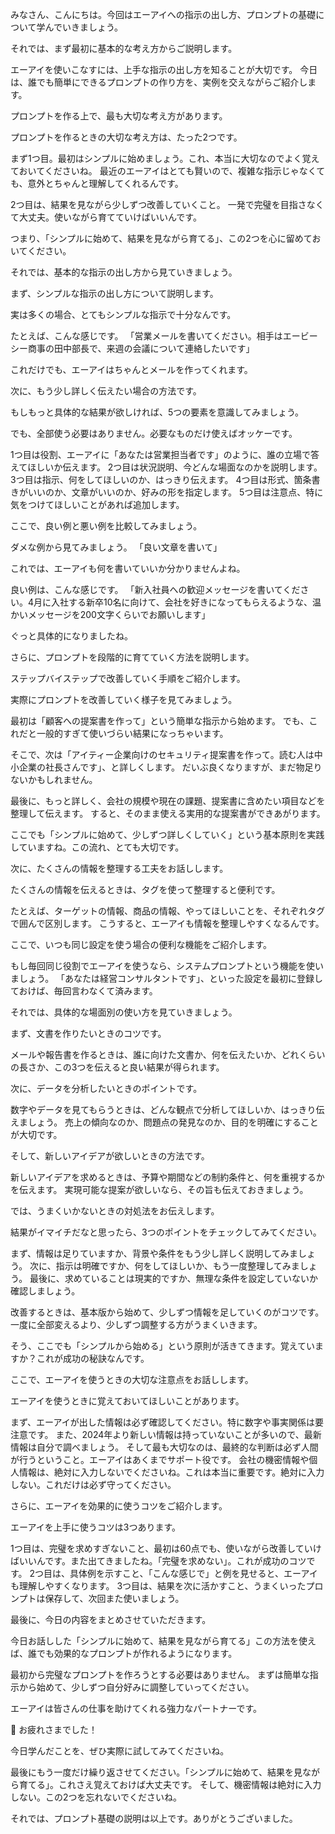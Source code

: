 みなさん、こんにちは。今回はエーアイへの指示の出し方、プロンプトの基礎について学んでいきましょう。

それでは、まず最初に基本的な考え方からご説明します。

エーアイを使いこなすには、上手な指示の出し方を知ることが大切です。
今日は、誰でも簡単にできるプロンプトの作り方を、実例を交えながらご紹介します。

プロンプトを作る上で、最も大切な考え方があります。

プロンプトを作るときの大切な考え方は、たった2つです。

まず1つ目。最初はシンプルに始めましょう。これ、本当に大切なのでよく覚えておいてくださいね。
最近のエーアイはとても賢いので、複雑な指示じゃなくても、意外とちゃんと理解してくれるんです。

2つ目は、結果を見ながら少しずつ改善していくこと。
一発で完璧を目指さなくて大丈夫。使いながら育てていけばいいんです。

つまり、「シンプルに始めて、結果を見ながら育てる」、この2つを心に留めておいてください。

それでは、基本的な指示の出し方から見ていきましょう。

まず、シンプルな指示の出し方について説明します。

実は多くの場合、とてもシンプルな指示で十分なんです。

たとえば、こんな感じです。
「営業メールを書いてください。相手はエービーシー商事の田中部長で、来週の会議について連絡したいです」

これだけでも、エーアイはちゃんとメールを作ってくれます。

次に、もう少し詳しく伝えたい場合の方法です。

もしもっと具体的な結果が欲しければ、5つの要素を意識してみましょう。

でも、全部使う必要はありません。必要なものだけ使えばオッケーです。

1つ目は役割、エーアイに「あなたは営業担当者です」のように、誰の立場で答えてほしいか伝えます。
2つ目は状況説明、今どんな場面なのかを説明します。
3つ目は指示、何をしてほしいのか、はっきり伝えます。
4つ目は形式、箇条書きがいいのか、文章がいいのか、好みの形を指定します。
5つ目は注意点、特に気をつけてほしいことがあれば追加します。

ここで、良い例と悪い例を比較してみましょう。

ダメな例から見てみましょう。
「良い文章を書いて」

これでは、エーアイも何を書いていいか分かりませんよね。

良い例は、こんな感じです。
「新入社員への歓迎メッセージを書いてください。4月に入社する新卒10名に向けて、会社を好きになってもらえるような、温かいメッセージを200文字くらいでお願いします」

ぐっと具体的になりましたね。

さらに、プロンプトを段階的に育てていく方法を説明します。

ステップバイステップで改善していく手順をご紹介します。

実際にプロンプトを改善していく様子を見てみましょう。

最初は「顧客への提案書を作って」という簡単な指示から始めます。
でも、これだと一般的すぎて使いづらい結果になっちゃいます。

そこで、次は「アイティー企業向けのセキュリティ提案書を作って。読む人は中小企業の社長さんです」、と詳しくします。
だいぶ良くなりますが、まだ物足りないかもしれません。

最後に、もっと詳しく、会社の規模や現在の課題、提案書に含めたい項目などを整理して伝えます。
すると、そのまま使える実用的な提案書ができあがります。

ここでも「シンプルに始めて、少しずつ詳しくしていく」という基本原則を実践していますね。この流れ、とても大切です。

次に、たくさんの情報を整理する工夫をお話しします。

たくさんの情報を伝えるときは、タグを使って整理すると便利です。

たとえば、ターゲットの情報、商品の情報、やってほしいことを、それぞれタグで囲んで区別します。
こうすると、エーアイも情報を整理しやすくなるんです。

ここで、いつも同じ設定を使う場合の便利な機能をご紹介します。

もし毎回同じ役割でエーアイを使うなら、システムプロンプトという機能を使いましょう。
「あなたは経営コンサルタントです」、といった設定を最初に登録しておけば、毎回言わなくて済みます。

それでは、具体的な場面別の使い方を見ていきましょう。

まず、文書を作りたいときのコツです。

メールや報告書を作るときは、誰に向けた文書か、何を伝えたいか、どれくらいの長さか、この3つを伝えると良い結果が得られます。

次に、データを分析したいときのポイントです。

数字やデータを見てもらうときは、どんな観点で分析してほしいか、はっきり伝えましょう。
売上の傾向なのか、問題点の発見なのか、目的を明確にすることが大切です。

そして、新しいアイデアが欲しいときの方法です。

新しいアイデアを求めるときは、予算や期間などの制約条件と、何を重視するかを伝えます。
実現可能な提案が欲しいなら、その旨も伝えておきましょう。

では、うまくいかないときの対処法をお伝えします。

結果がイマイチだなと思ったら、3つのポイントをチェックしてみてください。

まず、情報は足りていますか、背景や条件をもう少し詳しく説明してみましょう。
次に、指示は明確ですか、何をしてほしいか、もう一度整理してみましょう。
最後に、求めていることは現実的ですか、無理な条件を設定していないか確認しましょう。

改善するときは、基本版から始めて、少しずつ情報を足していくのがコツです。
一度に全部変えるより、少しずつ調整する方がうまくいきます。

そう、ここでも「シンプルから始める」という原則が活きてきます。覚えていますか？これが成功の秘訣なんです。

ここで、エーアイを使うときの大切な注意点をお話しします。

エーアイを使うときに覚えておいてほしいことがあります。

まず、エーアイが出した情報は必ず確認してください。特に数字や事実関係は要注意です。
また、2024年より新しい情報は持っていないことが多いので、最新情報は自分で調べましょう。
そして最も大切なのは、最終的な判断は必ず人間が行うということ。エーアイはあくまでサポート役です。
会社の機密情報や個人情報は、絶対に入力しないでくださいね。これは本当に重要です。絶対に入力しない。これだけは必ず守ってください。

さらに、エーアイを効果的に使うコツをご紹介します。

エーアイを上手に使うコツは3つあります。

1つ目は、完璧を求めすぎないこと、最初は60点でも、使いながら改善していけばいいんです。また出てきましたね。「完璧を求めない」。これが成功のコツです。
2つ目は、具体例を示すこと、「こんな感じで」と例を見せると、エーアイも理解しやすくなります。
3つ目は、結果を次に活かすこと、うまくいったプロンプトは保存して、次回また使いましょう。

最後に、今日の内容をまとめさせていただきます。

今日お話しした「シンプルに始めて、結果を見ながら育てる」この方法を使えば、誰でも効果的なプロンプトが作れるようになります。

最初から完璧なプロンプトを作ろうとする必要はありません。
まずは簡単な指示から始めて、少しずつ自分好みに調整していってください。

エーアイは皆さんの仕事を助けてくれる強力なパートナーです。

🎉 お疲れさまでした！

今日学んだことを、ぜひ実際に試してみてくださいね。

最後にもう一度だけ繰り返させてください。「シンプルに始めて、結果を見ながら育てる」。これさえ覚えておけば大丈夫です。
そして、機密情報は絶対に入力しない。この2つを忘れないでくださいね。

それでは、プロンプト基礎の説明は以上です。ありがとうございました。